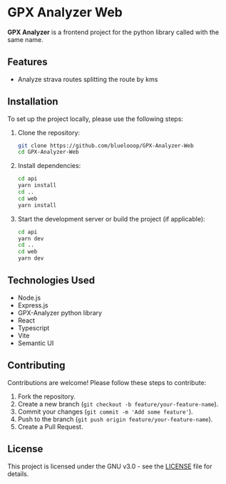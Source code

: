 # GPX Analyzer Web

**GPX Analyzer** is a frontend project for the python library called with the same name.

## Features

- Analyze strava routes splitting the route by kms

## Installation

To set up the project locally, please use the following steps:

1. Clone the repository:

   ```bash
   git clone https://github.com/bluelooop/GPX-Analyzer-Web
   cd GPX-Analyzer-Web
   ```

2. Install dependencies:

   ```bash
   cd api
   yarn install
   cd ..
   cd web
   yarn install
   ```

3. Start the development server or build the project (if applicable):

   ```bash
   cd api
   yarn dev
   cd ..
   cd web
   yarn dev
   ```

## Technologies Used

- Node.js
- Express.js
- GPX-Analyzer python library
- React
- Typescript
- Vite
- Semantic UI

## Contributing

Contributions are welcome! Please follow these steps to contribute:

1. Fork the repository.
2. Create a new branch (`git checkout -b feature/your-feature-name`).
3. Commit your changes (`git commit -m 'Add some feature'`).
4. Push to the branch (`git push origin feature/your-feature-name`).
5. Create a Pull Request.

## License

This project is licensed under the GNU v3.0 - see the [LICENSE](LICENSE) file for details.